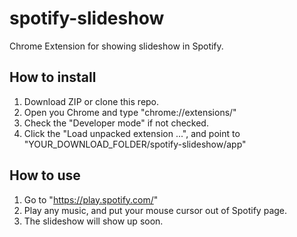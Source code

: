 # spotify-slideshow
Chrome Extension for showing slideshow in Spotify.

## How to install
1. Download ZIP or clone this repo.
2. Open you Chrome and type "chrome://extensions/"
3. Check the "Developer mode" if not checked.
4. Click the "Load unpacked extension ...", and point to "YOUR_DOWNLOAD_FOLDER/spotify-slideshow/app"


## How to use
1. Go to "https://play.spotify.com/"
2. Play any music, and put your mouse cursor out of Spotify page.
3. The slideshow will show up soon.
